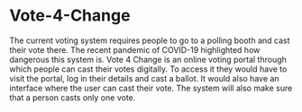 # Vote-4-Change
The current voting system requires people to go to a polling booth and cast their vote there. The recent pandemic of COVID-19 highlighted how dangerous this system is. Vote 4 Change is an online voting portal through which people can cast their votes digitally. To access it they would have to visit the portal, log in their details and cast a ballot. It would also have an interface where the user can cast their vote. The system will also make sure that a person casts only one vote.
